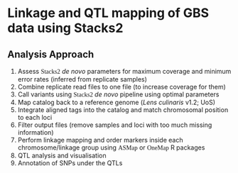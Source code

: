 # Linkage and QTL mapping of GBS data using Stacks2
## Analysis Approach
1. Assess <font face='consolas'>Stacks2</font> _de novo_ parameters for maximum coverage and minimum error rates (inferred from replicate samples)  
2. Combine replicate read files to one file (to increase coverage for them)
3. Call variants using <font face='consolas'>Stacks2</font> _de novo_ pipeline using optimal parameters  
4. Map catalog back to a reference genome (_Lens culinaris_ v1.2; UoS)
5. Integrate aligned tags into the catalog and match chromosomal position to each loci  
6. Filter output files (remove samples and loci with too much missing information)  
7. Perform linkage mapping and order markers inside each chromosome/linkage group using <font face='consolas'>ASMap</font> or <font face='consolas'>OneMap</font> R packages
8. QTL analysis and visualisation
9. Annotation of SNPs under the QTLs
